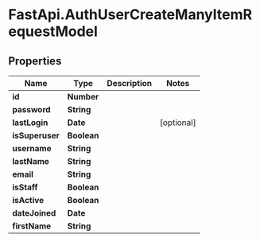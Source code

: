 # FastApi.AuthUserCreateManyItemRequestModel

## Properties
Name | Type | Description | Notes
------------ | ------------- | ------------- | -------------
**id** | **Number** |  | 
**password** | **String** |  | 
**lastLogin** | **Date** |  | [optional] 
**isSuperuser** | **Boolean** |  | 
**username** | **String** |  | 
**lastName** | **String** |  | 
**email** | **String** |  | 
**isStaff** | **Boolean** |  | 
**isActive** | **Boolean** |  | 
**dateJoined** | **Date** |  | 
**firstName** | **String** |  | 
